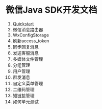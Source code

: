 # 微信Java SDK开发文档

1. [Quickstart](../../wiki/Quickstart)
1. 微信消息路由器
2. WxConfigStorage
1. 刷新access_token
1. 同步回复消息
1. 发送客服消息
1. 多媒体文件管理
1. 分组管理
1. 用户管理
1. 群发消息
1. 自定义菜单管理
1. 二维码管理
1. 短链接管理
1. 如何单元测试